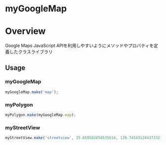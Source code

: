 myGoogleMap
====

# Overview

Google Maps JavaScript APIを利用しやすいようにメソッドやプロパティを定義したクラスライブラリ

## Usage

### myGoogleMap
```javascript
myGoogleMap.make('map');
```

### myPolygon
```javascript
myPolygon.make(myGoogleMap.map);
```
### myStreetView
```javascript
myStreetView.make('streetview', 35.658582050535614, 139.74543124437332);
```
